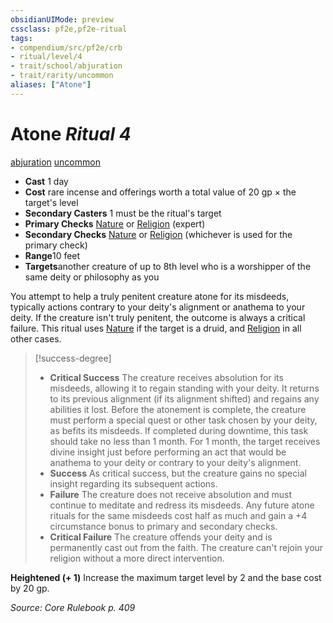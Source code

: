```yaml
---
obsidianUIMode: preview
cssclass: pf2e,pf2e-ritual
tags:
- compendium/src/pf2e/crb
- ritual/level/4
- trait/school/abjuration
- trait/rarity/uncommon
aliases: ["Atone"]
---
```

# Atone *Ritual 4*  
[abjuration](abjuration.md)  [uncommon](uncommon.md)  

- **Cast** 1 day
- **Cost** rare incense and offerings worth a total value of 20 gp × the target's level
- **Secondary Casters** 1 must be the ritual's target
- **Primary Checks** [Nature](../../skills.md#Nature) or [Religion](../../skills.md#Religion) (expert)
- **Secondary Checks** [Nature](../../skills.md#Nature) or [Religion](../../skills.md#Religion) (whichever is used for the primary check)
- **Range**10 feet
- **Targets**another creature of up to 8th level who is a worshipper of the same deity or philosophy as you

You attempt to help a truly penitent creature atone for its misdeeds, typically actions contrary to your deity's alignment or anathema to your deity. If the creature isn't truly penitent, the outcome is always a critical failure. This ritual uses [Nature](../../skills.md#Nature) if the target is a druid, and [Religion](../../skills.md#Religion) in all other cases.

> [!success-degree] 
> - **Critical Success** The creature receives absolution for its misdeeds, allowing it to regain standing with your deity. It returns to its previous alignment (if its alignment shifted) and regains any abilities it lost. Before the atonement is complete, the creature must perform a special quest or other task chosen by your deity, as befits its misdeeds. If completed during downtime, this task should take no less than 1 month. For 1 month, the target receives divine insight just before performing an act that would be anathema to your deity or contrary to your deity's alignment.
> - **Success** As critical success, but the creature gains no special insight regarding its subsequent actions.
> - **Failure** The creature does not receive absolution and must continue to meditate and redress its misdeeds. Any future atone rituals for the same misdeeds cost half as much and gain a +4 circumstance bonus to primary and secondary checks.
> - **Critical Failure** The creature offends your deity and is permanently cast out from the faith. The creature can't rejoin your religion without a more direct intervention.

**Heightened (+ 1)** Increase the maximum target level by 2 and the base cost by 20 gp.

*Source: Core Rulebook p. 409*